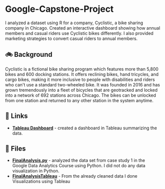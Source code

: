 # Google-Capstone-Project
I analyzed a dataset using R for a company, Cyclistic, a bike sharing company in Chicago. Created an interactive dashboard showing how annual members and casual riders use Cyclistic bikes differently. I also provided marketing strategies to convert casual riders to annual members. 

## 🚲 Background
Cyclistic is a fictional bike sharing program which features more than 5,800 bikes and 600 docking stations. It offers reclining bikes, hand tricycles, and cargo bikes, making it more inclusive to people with disabilities and riders who can't use a standard two-wheeled bike. It was founded in 2016 and has grown tremendously into a fleet of bicycles that are geotracked and locked into a network of 692 stations across Chicago. The bikes can be unlocked from one station and returned to any other station in the system anytime. 

## 🔗 Links
- [**Tableau Dashboard**]() - created a dashboard in Tableau summarizing the data.

## 📁 Files
- [**FinalAnalysis.py**]() - analyzed the data set from case study 1 in the Google Data Analytics Course using Python. I did not do any data visualization in Python. 
- [**FinalAnalysisTableau**]() - From the already cleaned data I done Visualizations using Tableau
